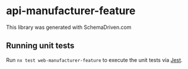 
# api-manufacturer-feature

This library was generated with SchemaDriven.com

## Running unit tests

Run `nx test web-manufacturer-feature` to execute the unit tests via [Jest](https://jestjs.io).


